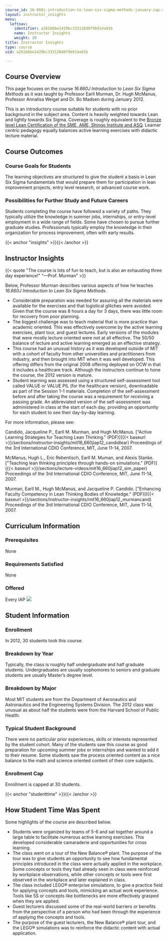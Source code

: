 ```yaml
---
course_id: 16-660j-introduction-to-lean-six-sigma-methods-january-iap-2012
layout: instructor_insights
menu:
  leftnav:
    identifier: a261b6be1429bc333128d8f9b914a91b
    name: Instructor Insights
    weight: 20
title: Instructor Insights
type: course
uid: a261b6be1429bc333128d8f9b914a91b

---
```


Course Overview
---------------

This page focuses on the course _16.660J Introduction to Lean Six Sigma Methods_ as it was taught by Professor Earll Murman, Dr. Hugh McManus, Professor Annalisa Weigel and Dr. Bo Madsen during January 2012.

This is an introductory course suitable for students with no prior background in the subject area. Content is heavily weighted towards Lean and lightly towards Six Sigma. Coverage is roughly equivalent to the [Bronze level Lean Certification of the SME, AME, Shingo Institute and ASQ](http://www.sme.org/lean-certification.aspx). Learner centric pedagogy equally balances active learning exercises with didactic lecture material.

Course Outcomes
---------------

### Course Goals for Students

The learning objectives are structured to give the student a basis in Lean Six Sigma fundamentals that would prepare them for participation in lean improvement projects, entry level research, or advanced course work.

### Possibilities for Further Study and Future Careers

Students completing the course have followed a variety of paths. They typically utilize the knowledge in summer jobs, internships, or entry-level employment in a wide range of fields. Some have chosen to pursue further graduate studies. Professionals typically employ the knowledge in their organization for process improvement, often with early results.

{{< anchor "insights" >}}{{< /anchor >}}

Instructor Insights
-------------------

{{< quote "The course is lots of fun to teach, but is also an exhausting three day experience!" "—Prof. Murman" >}}

Below, Professor Murman describes various aspects of how he teaches _16.660J Introduction to Lean Six Sigma Methods_.

*   Considerable preparation was needed for assuring all the materials were available for the exercises and that logistical glitches were avoided. Given that the course was 8 hours a day for 3 days, there was little room for recovery from poor planning.
*   The biggest challenge was to teach material that is more practice than academic oriented. This was effectively overcome by the active learning exercises, plant tour, and guest lectures. Early versions of the modules that were mostly lecture oriented were not at all effective. The 50/50 balance of lecture and active learning emerged as an effective strategy.
*   This course had an unusual history as it was developed outside of MIT with a cohort of faculty from other universities and practitioners from industry, and then brought into MIT when it was well developed. This offering differs from the original 2008 offering deployed on OCW in that it includes a healthcare track. Although the instructors continue to hone the course, the 2012 version is mature.
*   Student learning was assessed using a structured self-assessment tool called VALUE or VALUE PIL (for the healthcare version), downloadable as part of the Session 1-1 materials. Completion of the self-assessment before and after taking the course was a requirement for receiving a passing grade. An abbreviated version of the self-assessment was administered in class at the start of each day, providing an opportunity for each student to see their day-by-day learning.

For more information, please see:

Candido, Jacqueline P., Earll M. Murman, and Hugh McManus. ["Active Learning Strategies for Teaching Lean Thinking." (PDF)]({{< baseurl >}}/sections/instructor-insights/mit16_660jiap12_candidlear) Proceedings of the 3rd International CDIO Conference, MIT, June 11-14, 2007.

McManus, Hugh L., Eric Rebentisch, Earll M. Muman, and Alexis Stanke. ["Teaching lean thinking principles through hands-on simulations." (PDF)]({{< baseurl >}}/sections/lecture-videos/mit16_660jiap12_sim_paper) Proceedings of the 3rd International CDIO Conference, MIT, June 11-14, 2007.

Murman, Earll M., Hugh McManus, and Jacqueline P. Candido. ["Enhancing Faculty Competency in Lean Thinking Bodies of Knowledge." (PDF)]({{< baseurl >}}/sections/instructor-insights/mit16_660jiap12_murmancand) Proceedings of the 3rd International CDIO Conference, MIT, June 11-14, 2007.

Curriculum Information
----------------------

### Prerequisites

None

### Requirements Satisfied

None

### Offered

Every IAP ![](/images/educator/icon-question-iap.png)

Student Information
-------------------

### Enrollment

In 2012, 30 students took this course.

### Breakdown by Year

Typically, the class is roughly half undergraduate and half graduate students. Undergraduates are usually sophomores to seniors and graduate students are usually Master’s degree level.

### Breakdown by Major

Most MIT students are from the Department of Aeronautics and Astronautics and the Engineering Systems Division. The 2012 class was unusual as about half the students were from the Harvard School of Public Health.

### Typical Student Background

There were no particular prior experiences, skills or interests represented by the student cohort. Many of the students saw this course as good preparation for upcoming summer jobs or internships and wanted to add it to their resume. Some students saw the process oriented content as a nice balance to the math and science oriented content of their core subjects.

### Enrollment Cap

Enrollment is capped at 30 students.

{{< anchor "studenttime" >}}{{< /anchor >}}

How Student Time Was Spent
--------------------------

Some highlights of the course are described below.

*   Students were organized by teams of 5-6 and sat together around a large table to facilitate numerous active learning exercises. This developed considerable camaraderie and opportunities for cross learning.
*   The class went on a tour of the New Balance® plant. The purpose of the tour was to give students an opportunity to see how fundamental principles introduced in the class were actually applied in the workplace. Some concepts or tools they had already seen in class were reinforced by workplace observations, while other concepts or tools were first observed in the workplace and later explained in class.
*   The class included LEGO® enterprise simulations, to give a practice field for applying concepts and tools, mimicking an actual work experience. Tools like 5S or concepts like bottlenecks are more effectively grasped when they are applied.
*   Guest lecturers discussed some of the real-world barriers or benefits from the perspective of a person who had been through the experience of applying the concepts and tools.
*   The purpose of the guest lecturers, the New Balance® plant tour, and the LEGO® simulations was to reinforce the didactic content with actual application.